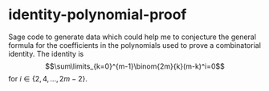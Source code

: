 # identity-polynomial-proof
Sage code to generate data which could help me to conjecture the general formula for the coefficients in the polynomials used to prove a combinatorial identity.
The identity is $$\sum\limits_{k=0}^{m-1}\binom{2m}{k}(m-k)^i=0$$ for $i\in\lbrace2,4,\dots, 2m-2\rbrace$.
